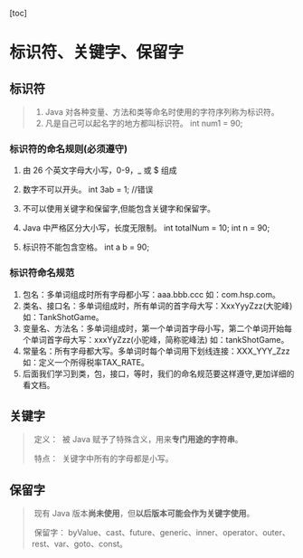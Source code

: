 [toc]

# 标识符、关键字、保留字

## 标识符

> 1. Java 对各种变量、方法和类等命名时使用的字符序列称为标识符。
> 2. 凡是自己可以起名字的地方都叫标识符。
>     int num1 = 90;

### 标识符的命名规则(必须遵守)

1. 由 26 个英文字母大小写，0-9，_ 或 $ 组成
2. 数字不可以开头。
    int 3ab = 1; //错误
3. 不可以使用关键字和保留字,但能包含关键字和保留字。

4. Java 中严格区分大小写，长度无限制。
    int totalNum = 10; int n = 90;
5. 标识符不能包含空格。
    int a b = 90;

### 标识符命名规范

1. 包名：多单词组成时所有字母都小写：aaa.bbb.ccc 
    如：com.hsp.com。
2. 类名、接口名：多单词组成时，所有单词的首字母大写：XxxYyyZzz(大驼峰)
    如：TankShotGame。
3. 变量名、方法名：多单词组成时，第一个单词首字母小写，第二个单词开始每个单词首字母大写：xxxYyZzz(小驼峰，简称驼峰法)
    如：tankShotGame。
4. 常量名：所有字母都大写。多单词时每个单词用下划线连接：XXX_YYY_Zzz
    如：定义一个所得税率TAX_RATE。
5. 后面我们学习到类，包，接口，等时，我们的命名规范要这样遵守,更加详细的看文档。

## 关键字

> ​	定义：
> ​		被 Java 赋予了特殊含义，用来**专门用途的字符串**。
>
> ​	特点：
> ​		关键字中所有的字母都是小写。

## 保留字

> ​	现有 Java 版本**尚未使用**，但**以后版本可能会作为关键字使用**。
>
> ​	保留字：
> ​		byValue、cast、future、generic、inner、operator、outer、rest、var、goto、const。
